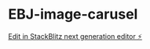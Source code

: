 # EBJ-image-carusel

[Edit in StackBlitz next generation editor ⚡️](https://stackblitz.com/~/github.com/EvyBettina/EBJ-image-carusel)